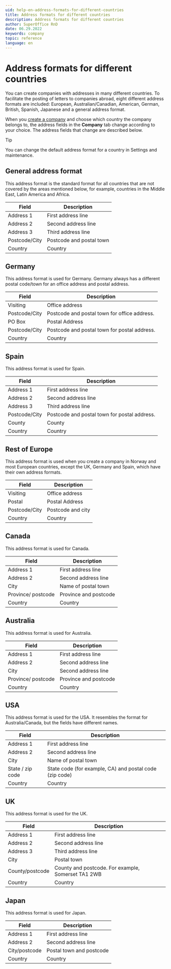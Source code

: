 ```yaml
---
uid: help-en-address-formats-for-different-countries
title: Address formats for different countries
description: Address formats for different countries
author: SuperOffice RnD
date: 06.29.2022
keywords: company
topic: reference
language: en
---
```


# Address formats for different countries

You can create companies with addresses in many different countries. To facilitate the posting of letters to companies abroad, eight different address formats are included: European, Australian/Canadian, American, German, British, Spanish, Japanese and a general address format.

When you [create a company][1] and choose which country the company belongs to, the address fields in the **Company** tab change according to your choice. The address fields that change are described below.

> [!TIP]
> You can change the default address format for a country in Settings and maintenance.

## General address format

This address format is the standard format for all countries that are not covered by the areas mentioned below, for example, countries in the Middle East, Latin America and Africa.

| Field | Description |
|---|---|
| Address 1 | First address line |
| Address 2 | Second address line |
| Address 3 | Third address line |
| Postcode/City | Postcode and postal town |
| Country | Country |

## Germany

This address format is used for Germany. Germany always has a different postal code/town for an office address and postal address.

| Field | Description |
|---|---|
| Visiting | Office address |
| Postcode/City | Postcode and postal town for office address. |
| PO Box | Postal Address |
| Postcode/City | Postcode and postal town for postal address. |
| Country | Country |

## Spain

This address format is used for Spain.

| Field | Description |
|---|---|
| Address 1 | First address line |
| Address 2 | Second address line |
| Address 3 | Third address line |
| Postcode/City | Postcode and postal town for postal address. |
| County | County |
| Country | Country |

## Rest of Europe

This address format is used when you create a company in Norway and most European countries, except the UK, Germany and Spain, which have their own address formats.

| Field | Description |
|---|---|
| Visiting | Office address |
| Postal | Postal Address |
| Postcode/City | Postcode and city |
| Country | Country |

## Canada

This address format is used for Canada.

| Field | Description |
|---|---|
| Address 1 | First address line |
| Address 2 | Second address line |
| City | Name of postal town |
| Province/ postcode | Province and postcode |
| Country | Country |

## Australia

This address format is used for Australia.

| Field | Description |
|---|---|
| Address 1 | First address line |
| Address 2 | Second address line |
| City | Second address line |
| Province/ postcode | Province and postcode |
| Country | Country |

## USA

This address format is used for the USA. It resembles the format for Australia/Canada, but the fields have different names.

| Field | Description |
|---|---|
| Address 1 | First address line |
| Address 2 | Second address line |
| City | Name of postal town |
| State / zip code | State code (for example, CA) and postal code (zip code) |
| Country | Country |

## UK

This address format is used for the UK.

| Field | Description |
|---|---|
| Address 1 | First address line |
| Address 2 | Second address line |
| Address 3 | Third address line |
| City | Postal town |
| County/postcode | County and postcode. For example, Somerset TA1 2WB |
| Country | Country |

## Japan

This address format is used for Japan.

| Field | Description |
|---|---|
| Address 1 | First address line |
| Address 2 | Second address line |
| City/postcode | Postal town and postcode |
| Country | Country |

<!-- Referenced links -->
[1]: create.md

<!-- Referenced images -->
